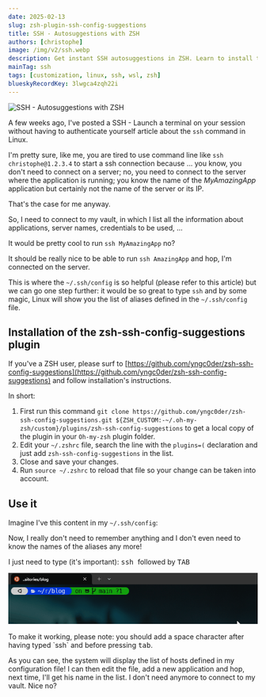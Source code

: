 ```yaml
---
date: 2025-02-13
slug: zsh-plugin-ssh-config-suggestions
title: SSH - Autosuggestions with ZSH
authors: [christophe]
image: /img/v2/ssh.webp
description: Get instant SSH autosuggestions in ZSH. Learn to install the zsh-ssh-config-suggestions plugin and display all your ~/.ssh/config aliases with a simple TAB press.
mainTag: ssh
tags: [customization, linux, ssh, wsl, zsh]
blueskyRecordKey: 3lwgca4zqh22i
---
```

![SSH - Autosuggestions with ZSH](/img/v2/ssh.webp)

A few weeks ago, I've posted a <Link to="/blog/linux-ssh-scp#using-the-config-file">SSH - Launch a terminal on your session without having to authenticate yourself</Link> article about the `ssh` command in Linux.

I'm pretty sure, like me, you are tired to use command line like `ssh christophe@1.2.3.4` to start a ssh connection because ... you know, you don't need to connect on a server; no, you need to connect to the server where the application is running; you know the name of the *MyAmazingApp* application but certainly not the name of the server or its IP.

That's the case for me anyway.

So, I need to connect to my vault, in which I list all the information about applications, server names, credentials to be used, ...

It would be pretty cool to run `ssh MyAmazingApp` no?

<!-- truncate -->

It should be really nice to be able to run `ssh AmazingApp` and hop, I'm connected on the server.

This is where the `~/.ssh/config` is so helpful (please refer to this <Link to="/blog/linux-ssh-scp#using-the-config-file">article</Link>) but we can go one step further: it would be so great to type `ssh` and by some magic, Linux will show you the list of aliases defined in the `~/.ssh/config` file.

## Installation of the zsh-ssh-config-suggestions plugin

If you've a ZSH user, please surf to [https://github.com/yngc0der/zsh-ssh-config-suggestions](https://github.com/yngc0der/zsh-ssh-config-suggestions) and follow installation's instructions.

In short:

1. First run this command `git clone https://github.com/yngc0der/zsh-ssh-config-suggestions.git ${ZSH_CUSTOM:-~/.oh-my-zsh/custom}/plugins/zsh-ssh-config-suggestions` to get a local copy of the plugin in your `Oh-my-zsh` plugin folder.
2. Edit your `~/.zshrc` file, search the line with the `plugins=(` declaration and just add `zsh-ssh-config-suggestions` in the list.
3. Close and save your changes.
4. Run `source ~/.zshrc` to reload that file so your change can be taken into account.

## Use it

Imagine I've this content in my `~/.ssh/config`:

<Snippet filename="~/.ssh/config" source="./files/config" />

Now, I really don't need to remember anything and I don't even need to know the names of the aliases any more!

I just need to type (it's important): <kbd>ssh </kbd> followed by <kbd>TAB</kbd>

![Using ssh-config-suggestions](./images/zsh-plugin-ssh-config-suggestions.gif)

<AlertBox variant="highlyImportant" title="You should add a space character after `ssh`">
To make it working, please note: you should add a space character after having typed `ssh` and before pressing <kbd>tab</kbd>.
</AlertBox>

As you can see, the system will display the list of hosts defined in my configuration file! I can then edit the file, add a new application and hop, next time, I'll get his name in the list. I don't need anymore to connect to my vault. Nice no?
